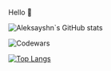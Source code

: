 Hello 👋

![Aleksayshn`s GitHub stats](https://github-readme-stats.vercel.app/api?username=Aleksayshn&show_icons=true&theme=vue-dark)

![Codewars](https://github.r2v.ch/codewars?user=Aleksayshn&name=true&top_languages=true&stroke=%23248bc7&theme=solarized_light)

[![Top Langs](https://github-readme-stats.vercel.app/api/top-langs/?username=Aleksayshn&layout=compact)](https://github.com/Aleksayshn/github-readme-stats)
